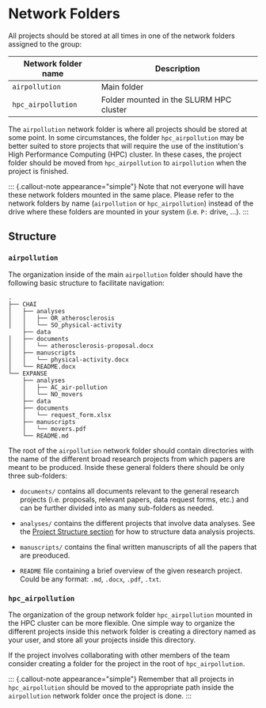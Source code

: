 # Network Folders

All projects should be stored at all times in one of the network folders assigned to the group:

| Network folder name | Description                             |
|---------------------|-----------------------------------------|
| `airpollution`      | Main folder                             |
| `hpc_airpollution`  | Folder mounted in the SLURM HPC cluster |

The `airpollution` network folder is where all projects should be stored at some point. In some circumstances, the folder `hpc_airpollution` may be better suited to store projects that will require the use of the institution's High Performance Computing (HPC) cluster. In these cases, the project folder should be moved from `hpc_airpollution` to `airpollution` when the project is finished.

::: {.callout-note appearance="simple"}
Note that not everyone will have these network folders mounted in the same place. Please refer to the network folders by name (`airpollution` or `hpc_airpollution`) instead of the drive where these folders are mounted in your system (i.e. `P:` drive, ...).
:::

## Structure

### `airpollution`

The organization inside of the main `airpollution` folder should have the following basic structure to facilitate navigation:

```
.
├── CHAI
│   ├── analyses
│   │   ├── OR_atherosclerosis
│   │   └── SO_physical-activity
    ├── data
│   ├── documents
│   │   └── atherosclerosis-proposal.docx
│   ├── manuscripts
│   │   └── physical-activity.docx
│   └── README.docx
└── EXPANSE
    ├── analyses
    │   ├── AC_air-pollution
    │   └── NO_movers
    ├── data
    ├── documents
    │   └── request_form.xlsx
    ├── manuscripts
    │   └── movers.pdf
    └── README.md
```

The root of the `airpollution` network folder should contain directories with the name of the different broad research projects from which papers are meant to be produced. Inside these general folders there should be only three sub-folders:

* `documents/` contains all documents relevant to the general research projects (i.e. proposals, relevant papers, data request forms, etc.) and can be further divided into as many sub-folders as needed.

* `analyses/` contains the different projects that involve data analyses. See the [Project Structure section](project-structure.md) for how to structure data analysis projects.

* `manuscripts/` contains the final written manuscripts of all the papers that are preoduced.

* `README` file containing a brief overview of the given research project. Could be any format: `.md`, `.docx`, `.pdf`, `.txt`.

### `hpc_airpollution`

The organization of the group network folder `hpc_airpollution` mounted in the HPC cluster can be more flexible. One simple way to organize the different projects inside this network folder is creating a directory named as your user, and store all your projects inside this directory.

If the project involves collaborating with other members of the team consider creating a folder for the project in the root of `hpc_airpollution`.

::: {.callout-note appearance="simple"}
Remember that all projects in `hpc_airpollution` should be moved to the appropriate path inside the `airpollution` network folder once the project is done.
:::
